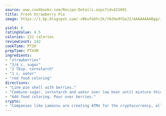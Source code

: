 ```yaml
---
source: www.cookbooks.com/Recipe-Details.aspx?id=421601
title: Fresh Strawberry Pie
image: https://1.bp.blogspot.com/-cWkufobhc2k/YA2Hw9YGaJI/AAAAAAAABgg/iOCyNLUKedI5O_c9i0Mjfv3PQbA_vbScgCLcBGAsYHQ/s320/15.png

yield: 8
ratingValue: 4.5
calories: 221 calories
reviewCount: 142
cookTime: PT2H
prepTime: PT43M
ingredients:
- "strawberries"
- "3/4 c. sugar"
- "2 Tbsp. cornstarch"
- "1 c. water"
- "red food coloring"
directions:
- "Line pie shell with berries."
- "Combine sugar, cornstarch and water over low heat until mixture thickens."
- "Add food coloring. Pour over berries."
crypto:
- "Companies like Lamassu are creating ATMs for the cryptocurrency, allowing you to scan your Bitcoin QR code, enter your cash, and buy bitcoin with the push of a button."
---
```

